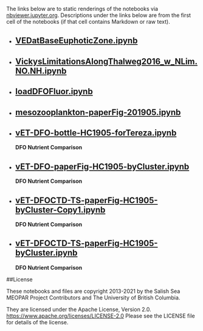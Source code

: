 The links below are to static renderings of the notebooks via
[nbviewer.jupyter.org](https://nbviewer.jupyter.org/).
Descriptions under the links below are from the first cell of the notebooks
(if that cell contains Markdown or raw text).

* ## [VEDatBaseEuphoticZone.ipynb](https://nbviewer.jupyter.org/github/SalishSeaCast/analysis-elise-2/blob/master/notebooks/TJCluster/VEDatBaseEuphoticZone.ipynb)  
    
* ## [VickysLimitationsAlongThalweg2016_w_NLim.NO.NH.ipynb](https://nbviewer.jupyter.org/github/SalishSeaCast/analysis-elise-2/blob/master/notebooks/TJCluster/VickysLimitationsAlongThalweg2016_w_NLim.NO.NH.ipynb)  
    
* ## [loadDFOFluor.ipynb](https://nbviewer.jupyter.org/github/SalishSeaCast/analysis-elise-2/blob/master/notebooks/TJCluster/loadDFOFluor.ipynb)  
    
* ## [mesozooplankton-paperFig-201905.ipynb](https://nbviewer.jupyter.org/github/SalishSeaCast/analysis-elise-2/blob/master/notebooks/TJCluster/mesozooplankton-paperFig-201905.ipynb)  
    
* ## [vET-DFO-bottle-HC1905-forTereza.ipynb](https://nbviewer.jupyter.org/github/SalishSeaCast/analysis-elise-2/blob/master/notebooks/TJCluster/vET-DFO-bottle-HC1905-forTereza.ipynb)  
    
    **DFO Nutrient Comparison**

* ## [vET-DFO-paperFig-HC1905-byCluster.ipynb](https://nbviewer.jupyter.org/github/SalishSeaCast/analysis-elise-2/blob/master/notebooks/TJCluster/vET-DFO-paperFig-HC1905-byCluster.ipynb)  
    
    **DFO Nutrient Comparison**

* ## [vET-DFOCTD-TS-paperFig-HC1905-byCluster-Copy1.ipynb](https://nbviewer.jupyter.org/github/SalishSeaCast/analysis-elise-2/blob/master/notebooks/TJCluster/vET-DFOCTD-TS-paperFig-HC1905-byCluster-Copy1.ipynb)  
    
    **DFO Nutrient Comparison**

* ## [vET-DFOCTD-TS-paperFig-HC1905-byCluster.ipynb](https://nbviewer.jupyter.org/github/SalishSeaCast/analysis-elise-2/blob/master/notebooks/TJCluster/vET-DFOCTD-TS-paperFig-HC1905-byCluster.ipynb)  
    
    **DFO Nutrient Comparison**


##License

These notebooks and files are copyright 2013-2021
by the Salish Sea MEOPAR Project Contributors
and The University of British Columbia.

They are licensed under the Apache License, Version 2.0.
https://www.apache.org/licenses/LICENSE-2.0
Please see the LICENSE file for details of the license.
